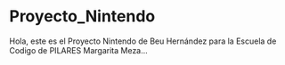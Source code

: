 # Proyecto_Nintendo
Hola, este es el Proyecto Nintendo de Beu Hernández para la Escuela de Codigo de PILARES Margarita Meza...
